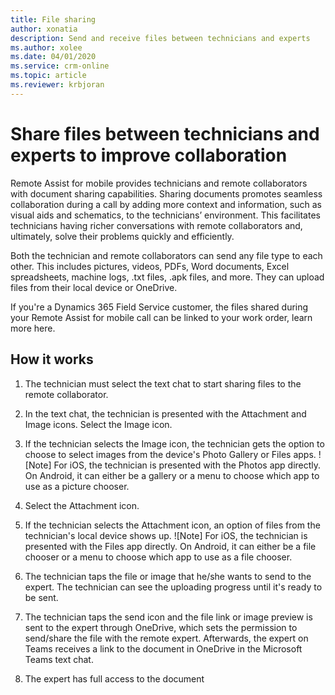 ```yaml
---
title: File sharing
author: xonatia
description: Send and receive files between technicians and experts
ms.author: xolee
ms.date: 04/01/2020
ms.service: crm-online
ms.topic: article
ms.reviewer: krbjoran
---
```

# Share files between technicians and experts to improve collaboration

Remote Assist for mobile provides technicians and remote collaborators with document sharing capabilities. Sharing documents promotes seamless collaboration during a call by adding more context and information, such as visual aids and schematics, to the technicians’ environment. This facilitates technicians having richer conversations with remote collaborators and, ultimately, solve their problems quickly and efficiently.  
 
Both the technician and remote collaborators can send any file type to each other. This includes pictures, videos, PDFs, Word documents, Excel spreadsheets, machine logs, .txt files, .apk files, and more. They can upload files from their local device or OneDrive. 

If you're a Dynamics 365 Field Service customer, the files shared during your Remote Assist for mobile call can be linked to your work order, learn more here.

## How it works
1. The technician must select the text chat to start sharing files to the remote collaborator. 

2. In the text chat, the technician is presented with the Attachment and Image icons. Select the Image icon. 

3. If the technician selects the Image icon, the technician gets the option to choose to select images from the device's Photo Gallery or Files apps. 
![Note] For iOS, the technician is presented with the Photos app directly. On Android, it can either be a gallery or a menu to choose which app to use as a picture chooser.

4. Select the Attachment icon. 

5. If the technician selects the Attachment icon, an option of files from the technician's local device shows up. 
![Note] For iOS, the technician is presented with the Files app directly. On Android, it can either be a file chooser or a menu to choose which app to use as a file chooser.

6. The technician taps the file or image that he/she wants to send to the expert. The technician can see the uploading progress until it's ready to be sent.

7. The technician taps the send icon and the file link or image preview is sent to the expert through OneDrive, which sets the permission to send/share the file with the remote expert. Afterwards, the expert on Teams receives a link to the document in OneDrive in the Microsoft Teams text chat.

8. The expert has full access to the document 
